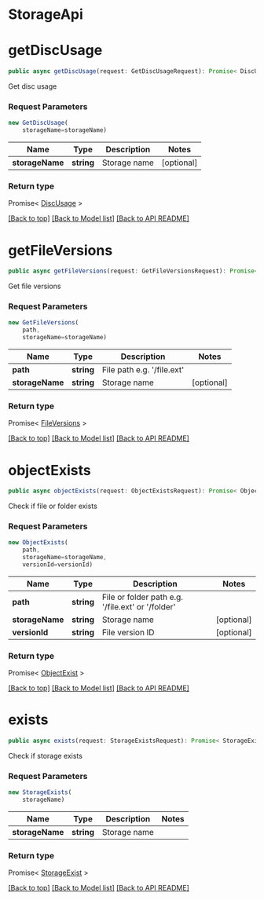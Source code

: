 
# StorageApi

                    
<a name="getDiscUsage"></a>
# **getDiscUsage**
```typescript
public async getDiscUsage(request: GetDiscUsageRequest): Promise< DiscUsage >
```

Get disc usage

### Request Parameters
```typescript
new GetDiscUsage(
    storageName=storageName)
```

Name | Type | Description | Notes
---- | ---- | ----------- | -----
 **storageName** | **string**| Storage name | [optional]

### Return type

Promise< [DiscUsage](DiscUsage.md) >

[[Back to top]](#) [[Back to Model list]](Models.md) [[Back to API README]](README.md)
                    
<a name="getFileVersions"></a>
# **getFileVersions**
```typescript
public async getFileVersions(request: GetFileVersionsRequest): Promise< FileVersions >
```

Get file versions

### Request Parameters
```typescript
new GetFileVersions(
    path,
    storageName=storageName)
```

Name | Type | Description | Notes
---- | ---- | ----------- | -----
 **path** | **string**| File path e.g. &#39;/file.ext&#39; |
 **storageName** | **string**| Storage name | [optional]

### Return type

Promise< [FileVersions](FileVersions.md) >

[[Back to top]](#) [[Back to Model list]](Models.md) [[Back to API README]](README.md)
                    
<a name="objectExists"></a>
# **objectExists**
```typescript
public async objectExists(request: ObjectExistsRequest): Promise< ObjectExist >
```

Check if file or folder exists

### Request Parameters
```typescript
new ObjectExists(
    path,
    storageName=storageName,
    versionId=versionId)
```

Name | Type | Description | Notes
---- | ---- | ----------- | -----
 **path** | **string**| File or folder path e.g. &#39;/file.ext&#39; or &#39;/folder&#39; |
 **storageName** | **string**| Storage name | [optional]
 **versionId** | **string**| File version ID | [optional]

### Return type

Promise< [ObjectExist](ObjectExist.md) >

[[Back to top]](#) [[Back to Model list]](Models.md) [[Back to API README]](README.md)
                    
<a name="exists"></a>
# **exists**
```typescript
public async exists(request: StorageExistsRequest): Promise< StorageExist >
```

Check if storage exists

### Request Parameters
```typescript
new StorageExists(
    storageName)
```

Name | Type | Description | Notes
---- | ---- | ----------- | -----
 **storageName** | **string**| Storage name |

### Return type

Promise< [StorageExist](StorageExist.md) >

[[Back to top]](#) [[Back to Model list]](Models.md) [[Back to API README]](README.md)

